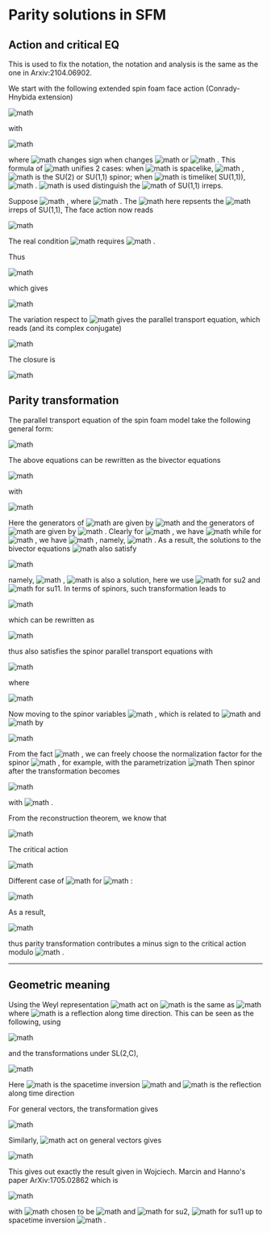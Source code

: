 # Parity solutions in SFM

## Action and critical EQ
This is used to fix the notation, the notation and analysis is the same as the one in Arxiv:2104.06902.

We start with the following extended spin foam face action (Conrady-Hnybida extension)


![math](https://render.githubusercontent.com/render/math?math=%7BF%7D_%7Bf%7D%5BX%5D%3D%5Csum_%7Bv%2C%20e%20%5Csubset%20%5Cpartial%20f%7D%20%7BF%7D_%7Bvef%7D%5BX%2C%5Ckappa_%7Bvef%7D%5D)


with


![math](https://render.githubusercontent.com/render/math?math=%7BF%7D_%7Bvef%7D%5BX%2C%20%5Ckappa_%7Bvef%7D%5D%20%3D%20%5Ckappa_%7Bvef%7D%20%20%5CBig%5B%20%281%2B%20%5Ckappa_%7Bvef%7D%20%5Cdet%28%5Ceta_e%29%20%29%5Cln%20%20%5Cleft%28m_%7Bef%7D%0A%20%7B%20%7Bn%7D%5E%7B%5Cdagger%7D%7D%7B%7D_%7Bef%7D%20%5Ceta_e%20%20%7BZ%7D_%7Bvef%7D%20%5Cright%29%0A%5C%5C%20%2B%20%28%5Ckappa_%7Bvef%7D%20%5Cdet%28%5Ceta_e%29%20-1%29%20%20%5Cln%20%5Cleft%28m_%7Bef%7D%0A%20%7BZ%7D%5E%7B%5Cdagger%7D_%7Bvef%7D%20%5Ceta_e%20%7B%20%7Bn%7D%7D%7B%7D_%7Bef%7D%20%5Cright%29%20-%20%28-i%20%5Cgamma%20%2B%20%5Ckappa_%7Bvef%7D%20%5Cdet%28%5Ceta_e%29%20%29%0A%5Cln%20%7B%5Cleft%28%20m_%7Bef%7D%20%7BZ%7D%5E%7B%5Cdagger%7D_%7Bvef%7D%20%5Ceta_%7Be%7D%20%20%7BZ%7D_%7Bvef%7D%20%5Cright%29%7D%20%5CBig%5D)


where  ![math](https://render.githubusercontent.com/render/math?math=%5Ckappa_%7Bvef%7D%20%3D%20%5Cpm%201)  changes sign when changes  ![math](https://render.githubusercontent.com/render/math?math=v)  or  ![math](https://render.githubusercontent.com/render/math?math=e) . This formula of  ![math](https://render.githubusercontent.com/render/math?math=%7BF%7D_%7Bvef%7D)  unifies 2 cases: when  ![math](https://render.githubusercontent.com/render/math?math=e)  is spacelike,  ![math](https://render.githubusercontent.com/render/math?math=%5Ceta_e%20%3D%20%5Cmathbb%7BI%7D_2%2C%20%5Cdet%28%5Ceta_e%29%3E0) ,  ![math](https://render.githubusercontent.com/render/math?math=%7Bn%7D)  is the SU(2) or SU(1,1) spinor; when  ![math](https://render.githubusercontent.com/render/math?math=e)  is timelike( SU(1,1)),  ![math](https://render.githubusercontent.com/render/math?math=%5Ceta_e%20%3D%20%5Csigma_3%2C%20%5Cdet%28%5Ceta_e%29%3C0) .  ![math](https://render.githubusercontent.com/render/math?math=m_%7Bef%7D%20%3D%20%5Cpm)  is used distinguish the  ![math](https://render.githubusercontent.com/render/math?math=D%5E%7B%5Cpm%7D)  of SU(1,1) irreps. 

Suppose  ![math](https://render.githubusercontent.com/render/math?math=Z%20%3D%20%5Czeta%20n%20%2B%20%5Calpha%20J%20n) , where  ![math](https://render.githubusercontent.com/render/math?math=%5Clangle%20n%2C%20J%20n%20%5Crangle%20%3D0%2C%5Clangle%20n%2C%20n%20%5Crangle%20%3D%20%5Cdet%28%5Ceta%29%20%5Clangle%20J%20n%2C%20J%20n%20%5Crangle%20%3D%20%5Cpm%201%20%3Dm) . The  ![math](https://render.githubusercontent.com/render/math?math=%5Cpm%201%3Dm)  here repsents the  ![math](https://render.githubusercontent.com/render/math?math=D%5E%7B%5Cpm%7D)  irreps of SU(1,1), The face action now reads


![math](https://render.githubusercontent.com/render/math?math=%7BF%7D_%7Bvef%7D%5BX%2C%20%5Ckappa_%7Bvef%7D%5D%20%3D%20%5Ckappa_%7Bvef%7D%20%20%5CBig%5B%20%5Cln%20%5Cfrac%7B%5Czeta_%7Bvef%7D%7D%7B%5Coverline%7B%5Czeta_%7Bvef%7D%7D%7D%2B%202%20%5Ckappa_%7Bvef%7D%20%5Cdet%28%5Ceta_e%29%20%5Cln%20%20%7C%5Czeta_%7Bvef%7D%7C%20%0A%20%5C%5C%20-%20%28-i%20%5Cgamma%20%2B%20%5Ckappa_%7Bvef%7D%20%5Cdet%28%5Ceta_e%29%20%29%0A%5Cln%20%28%7C%5Czeta_%7Bvef%7D%7C%5E2%20%5Cpm%20%7C%5Calpha_%7Bvef%7D%7C%29%20%5CBig%5D)


The real condition  ![math](https://render.githubusercontent.com/render/math?math=%5CRe%28F%29%20%3D%200)  requires  ![math](https://render.githubusercontent.com/render/math?math=%5Calpha_%7Bvef%7D%3D0) . 

Thus


![math](https://render.githubusercontent.com/render/math?math=Z_%7Bvef%7D%20%3D%20g_%7Bve%7D%5E%7B-1%7D%20z_%7Bvf%7D%20%3D%20%5Czeta_%7Bvef%7D%20n_%7Bef%7D%2C%20%5C%3B%5C%3B%20Z_%7Bve%27f%7D%20%3D%20g_%7Bve%27%7D%5E%7B-1%7D%20z_%7Bvf%7D%20%3D%20%5Czeta_%7Bve%27f%7D%20n_%7Be%27f%7D)


which gives


![math](https://render.githubusercontent.com/render/math?math=g_%7Bve%7D%20%7C%20n_%7Bef%7D%20%5Crangle%20%3D%20%5Cfrac%7B%5Czeta_%7Bve%27f%7D%7D%7B%5Czeta_%7Bvef%7D%7D%20g_%7Bve%27%7D%20%7C%20n_%7Be%27f%7D%20%5Crangle)


The variation respect to  ![math](https://render.githubusercontent.com/render/math?math=z%2C%20%5Cbar%7Bz%7D)  gives the parallel transport equation, which reads (and its complex conjugate)


![math](https://render.githubusercontent.com/render/math?math=m_%7Bef%7D%20%5Clangle%20n_%7Bef%7D%20%7C%20%5Ceta_%7Be%7D%20g_%7Bve%7D%5E%7B-1%7D%3D%20%5Cfrac%7B%5Czeta_%7Bvef%7D%7D%7B%5Czeta_%7Bve%27f%7D%7D%20%20m_%7Be%27f%7D%20%5Clangle%20n_%7Be%27f%7D%20%7C%20%5Ceta_%7Be%27%7D%20g_%7Bve%27%7D%5E%7B-1%7D%20%5Ctag%7B1%7D)


The closure is 


![math](https://render.githubusercontent.com/render/math?math=%5Csum_%7Bf%7D%20%5Ckappa_f%20j_f%20m_%7Bef%7D%20%5Clangle%20n_%7Bef%7D%2C%20%5Csigma_i%20n_%7Bef%7D%20%5Crangle%20%3D0)



## Parity transformation

The parallel transport equation of the spin foam model take the following general form:


![math](https://render.githubusercontent.com/render/math?math=g_%7Bve%7D%20%7C%20n_%7Bef%7D%20%5Crangle%20%3D%20%5Cfrac%7B%5Czeta_%7Bve%27f%7D%7D%7B%5Czeta_%7Bvef%7D%7D%20g_%7Bve%27%7D%20%7C%20n_%7Be%27f%7D%20%5Crangle%20%20%5C%5C%0A%20m_%7Bef%7D%20%5Clangle%20n_%7Bef%7D%20%7C%20%5Ceta_%7Be%7D%20g_%7Bve%7D%5E%7B-1%7D%3D%20%5Cfrac%7B%5Czeta_%7Bvef%7D%7D%7B%5Czeta_%7Bve%27f%7D%7D%20m_%7Be%27f%7D%20%5Clangle%20n_%7Be%27f%7D%20%7C%20%5Ceta_%7Be%27%7D%20g_%7Bve%27%7D%5E%7B-1%7D%20%5Ctag%7B1%7D)



The above equations can be rewritten as the bivector equations


![math](https://render.githubusercontent.com/render/math?math=g_%7Bve%7D%20B_%7Bef%7D%20g_%7Bve%7D%5E%7B-1%7D%20%3D%20g_%7Bve%27%7D%20B_%7Be%27f%7D%20g_%7Bve%27%7D%5E%7B-1%7D%20%5Ctag%7B2%7D)


with 


![math](https://render.githubusercontent.com/render/math?math=-i%20B_%7Bef%7D%20%3D%20m_%7Bef%7D%20%7C%20n_%7Bef%7D%20%5Crangle%20%5Clangle%20n_%7Bef%7D%20%7C%20%5Ceta_%7Be%7D%20-%20%5Cfrac%7B1%7D%7B2%7D%5Cmathbb%7BI%7D_2%20%5C%2C%20%5Cqquad%20B%20%5Cin%20%5Cmathfrak%7Bsu%7D%282%29%20%5C%3B%20%5Ctext%7Bor%7D%5C%3B%20%5Cmathfrak%7Bsu%7D%281%2C1%29)


Here the generators of  ![math](https://render.githubusercontent.com/render/math?math=%5Cmathfrak%7Bsu%7D%282%29)  are given by  ![math](https://render.githubusercontent.com/render/math?math=%5Cfrac%7Bi%7D%7B2%7D%20%5Csigma_i)  and the generators of  ![math](https://render.githubusercontent.com/render/math?math=%5Cmathfrak%7Bsu%7D%281%2C1%29)  are given by  ![math](https://render.githubusercontent.com/render/math?math=%5Cfrac%7B1%7D%7B2%7D%20%5C%7B%5Csigma_1%2C%5Csigma_2%2Ci%20%5Csigma_3%20%5C%7D) . Clearly for  ![math](https://render.githubusercontent.com/render/math?math=B_%7Bef%7D%20%5Cin%20%5Cmathfrak%7Bsu%7D%282%29) , we have  ![math](https://render.githubusercontent.com/render/math?math=B_%7Bef%7D%5E%7B%5Cdagger%7D%20%3D%20-%20B_%7Bef%7D)  while for  ![math](https://render.githubusercontent.com/render/math?math=B_%7Bef%7D%20%5Cin%20%5Cmathfrak%7Bsu%7D%281%2C1%29) , we have  ![math](https://render.githubusercontent.com/render/math?math=B_%7Bef%7D%5E%7B%5Cdagger%7D%20%3D%20-%20%5Csigma_3%20B_%7Bef%7D%20%5Csigma_3) , namely,  ![math](https://render.githubusercontent.com/render/math?math=B_%7Bef%7D%5E%7B%5Cdagger%7D%20%3D%20-%20%5Ceta_%7Be%7D%20B_%7Bef%7D%20%5Ceta_%7Be%7D) . As a result, the solutions to the bivector equations  ![math](https://render.githubusercontent.com/render/math?math=%282%29)  also satisfy


![math](https://render.githubusercontent.com/render/math?math=g_%7Bve%7D%5E%7B-1%20%5Cdagger%7D%20%5Ceta_%7Be%7D%20B_%7Bef%7D%20%5Ceta_%7Be%7D%20g_%7Bve%7D%5E%7B%5Cdagger%7D%20%3D%20g_%7Bve%7D%5E%7B-1%20%5Cdagger%7D%20%5Ceta_%7Be%27%7D%20B_%7Be%27f%7D%20%5Ceta_%7Be%27%7D%20g_%7Bve%27%7D%5E%7B%5Cdagger%7D)


namely,  ![math](https://render.githubusercontent.com/render/math?math=g_%7Bve%7D%5E%7B-1%20%5Cdagger%7D%20R_%7Be%7D%20%5Cin%20%5Ctext%7BSL%7D%282%2C%20%5Cmathbb%7BC%7D%29) ,  ![math](https://render.githubusercontent.com/render/math?math=R_%7Be%7D%20%3D%20i%5E%7Bs_%7Be%7D%7D%20%5Ceta_%7Be%7D)  is also a solution, here we use  ![math](https://render.githubusercontent.com/render/math?math=s_e%20%3D%200)  for su2 and  ![math](https://render.githubusercontent.com/render/math?math=s_e%3D1)  for su11. In terms of spinors, such transformation leads to


![math](https://render.githubusercontent.com/render/math?math=m_%7Bef%7D%20%5Clangle%20n_%7Bef%7D%20%7C%20%28%28-i%29%5E%7Bs_%7Be%7D%7D%20%5Ceta_%7Be%7D%5E2%29%20g_%7Bve%7D%5E%7B%5Cdagger%7D%20%3D%20%20%5Cfrac%7B%5Czeta_%7Bvef%7D%7D%7B%5Czeta_%7Bve%27f%7D%7D%20m_%7Be%27f%7D%20%5Clangle%20%7Bn_%7Be%27f%7D%7D%20%7C%20%28%28-i%29%5E%7Bs_%7Be%27%7D%7D%20%5Ceta_%7Be%27%7D%5E2%29%20g_%7Bve%27%7D%5E%7B%5Cdagger%7D%20%5C%5C%0A%20g_%7Bve%7D%5E%7B-1%20%5Cdagger%7D%20i%5E%7Bs_%7Be%7D%7D%20%5Ceta_%7Be%7D%20%7C%20n_%7Bef%7D%20%5Crangle%20%3D%20%5Cfrac%7B%5Czeta_%7Bve%27f%7D%7D%7B%5Czeta_%7Bvef%7D%7D%20%20%20g_%7Bve%27%7D%5E%7B-1%20%5Cdagger%7D%20i%5E%7Bs_%7Be%27%7D%7D%20%5Ceta_%7Be%27%7D%20%7C%20n_%7Be%27f%7D%20%5Crangle%20%5C%5C)


which can be rewritten as


![math](https://render.githubusercontent.com/render/math?math=g_%7Bve%7D%20%7C%20n_%7Bef%7D%20%5Crangle%20%3Dm_%7Bef%7Dm_%7Be%27f%7D%20%5Cfrac%7Bi%5E%7Bs_%7Be%27%7D%7D%20%5Coverline%7B%5Czeta_%7Bvef%7D%7D%7D%7Bi%5E%7Bs_%7Be%7D%7D%20%5Coverline%7B%5Czeta_%7Bve%27f%7D%7D%7D%20g_%7Bve%27%7D%20%7C%20n_%7Be%27f%7D%20%5Crangle%20%5C%5C%0Am_%7Bef%7D%20%5Clangle%20n_%7Bef%7D%20%7C%20%5Ceta_%7Be%7D%20g_%7Bve%7D%5E%7B-1%7D%3D%20m_%7Bef%7Dm_%7Be%27f%7D%20%5Cfrac%7Bi%5E%7Bs_%7Be%7D%7D%20%5Coverline%7B%5Czeta_%7Bve%27f%7D%7D%7D%7Bi%5E%7Bs_%7Be%27%7D%7D%20%5Coverline%7B%5Czeta_%7Bvef%7D%7D%7D%20%20%20m_%7Be%27f%7D%20%5Clangle%20n_%7Be%27f%7D%20%7C%20%5Ceta_%7Be%27%7D%20g_%7Bve%27%7D%5E%7B-1%7D%20%5C%5C)


thus also satisfies the spinor parallel transport equations with 


![math](https://render.githubusercontent.com/render/math?math=%5Cln%20%5Ctheta_%7Beve%27%7D%20%5Cto%20-%5Coverline%7B%5Cln%20%5Ctheta_%7Beve%27%7D%7D%20%2B%20i%20%28s_%7Be%27%7D%20-%20s_%7Be%7D%29%20%5Cfrac%7B%5Cpi%7D%7B2%7D%20%2B%20i%20%282-m_%7Bef%7D-m_%7Be%27f%7D%29%20%5Cfrac%7B%5Cpi%7D%7B2%7D%20%5Cmod%202%20i%20%5Cpi)


where 


![math](https://render.githubusercontent.com/render/math?math=%5Ctheta_%7Beve%27%7D%20%3A%20%3D%5Cleft%28%20%5Cfrac%7B%5Czeta_%7Bvef%7D%7D%7B%5Czeta_%7Bve%27f%7D%7D%20%5Cright%29)



Now moving to the spinor variables  ![math](https://render.githubusercontent.com/render/math?math=z) , which is related to  ![math](https://render.githubusercontent.com/render/math?math=%5Czeta)  and  ![math](https://render.githubusercontent.com/render/math?math=g)  by


![math](https://render.githubusercontent.com/render/math?math=g%5E%7B-1%7D_%7Bve%7D%20z_%7Bvf%7D%20%3D%20%5Czeta_%7Bvef%7D%20n_%7Bef%7D%20%5C%2C%2C%20%5Cqquad%20g%5E%7B-1%7D_%7Bve%27%7D%20z_%7Bvf%7D%20%3D%20%5Czeta_%7Bve%27f%7D%20n_%7Be%27f%7D)


From the fact  ![math](https://render.githubusercontent.com/render/math?math=z%20%5Cin%20%5Cmathbb%7BCP%7D_1) , we can freely choose the normalization factor for the spinor  ![math](https://render.githubusercontent.com/render/math?math=z) , for example, with the parametrization  ![math](https://render.githubusercontent.com/render/math?math=%5Cmathbf%7Bz%7D%20%3D%5Cleft%28%20%5Cbegin%7Barray%7D%7Bl%7D%201%20%5C%5C%20z%20%5Cend%7Barray%7D%20%5Cright%29) 
Then spinor after the transformation becomes


![math](https://render.githubusercontent.com/render/math?math=z_%7Bvf%7D%20%3D%20%5Cfrac%7Bg%5E%7B-1%20%5Cdagger%7D%20R_%7Be%7D%20n_%7Bef%7D%7D%7B%5Clangle%20n_%2B%20%7C%20g%5E%7B-1%20%5Cdagger%7D%20R_%7Be%7D%20n_%7Bef%7D%20%5Crangle%7D)


with  ![math](https://render.githubusercontent.com/render/math?math=n_%7B%2B%7D%20%3D%20%281%2C0%29%5E%7BT%7D) .

From the reconstruction theorem, we know that


![math](https://render.githubusercontent.com/render/math?math=%5Cln%20%5Ctheta_%7Beve%27%7D%20%20%3D%20%5Cfrac%7B%5CTheta_%7Beve%27%7D%2B%20i%20n%20%5Cpi%20%7D%7B2%7D%20%2B%20bdy%20%5C%2Cphase%20%2C%20%5Cqquad%20%20n%20%5Cin%20%5Cmathbb%7BN%7D)



The critical action


![math](https://render.githubusercontent.com/render/math?math=S_c%20%3D%202%20i%20%5Cgamma%20%5Cln%20%5Cleft%7C%20%5Ctheta_%7Beve%27%7D%20%5Cright%7C%20%2B%20%28s_e%20%2B%201%20%29%20%5Cln%20%5Czeta_%7Bvef%7D%20%2B%20%28s_e%20-%201%20%29%20%5Cln%20%5Coverline%7B%5Czeta_%7Bvef%7D%20%7D%20-%202%20s_e%20%5Cln%20%5Cleft%7C%20%5Czeta_%7Bvef%7D%20%5Cright%7C%20%5C%5C%20-%20%28%28-s_%7Be%27%7D%20%2B%201%20%29%20%5Cln%20%5Czeta_%7Bve%27f%7D%20%2B%20%28-s_%7Be%27%7D%20-%201%20%29%20%5Cln%20%5Coverline%7B%5Czeta_%7Bve%27f%7D%20%7D%20%2B%202%20s_%7Be%27%7D%20%5Cln%20%5Cleft%7C%20%5Czeta_%7Bve%27f%7D%20%5Cright%7C%29)




Different case of  ![math](https://render.githubusercontent.com/render/math?math=%28s_e%2C%20s_%7Be%27%7D%29)  for  ![math](https://render.githubusercontent.com/render/math?math=S_c%20-%202%20i%20%5Cgamma%20%5Cln%20%5Cleft%7C%20%5Ctheta_%7Beve%27%7D%20%5Cright%7C) :


![math](https://render.githubusercontent.com/render/math?math=%281%2C1%29%3A%20%5C%3B2%20%5Cln%20%5Czeta_%7Bvef%7D%20-%202%20%5Cln%20%5Cleft%7C%20%5Czeta_%7Bvef%7D%20%5Cright%7C%20-%20%28%20-2%20%5Cln%20%5Coverline%7B%5Czeta_%7Bve%27f%7D%20%7D%20%2B%202%20%20%5Cln%20%5Cleft%7C%20%5Czeta_%7Bve%27f%7D%20%5Cright%7C%29%20%3D%202%20i%20%5Carg%28%5Ctheta_%7Beve%27%7D%29%5C%5C%0A%281%2C-1%29%3A%20%5C%3B2%20%5Cln%20%5Czeta_%7Bvef%7D%20-%202%20%5Cln%20%5Cleft%7C%20%5Czeta_%7Bvef%7D%20%5Cright%7C%20-%20%282%20%5Cln%20%5Czeta_%7Bve%27f%7D%20%20-%202%20%20%5Cln%20%5Cleft%7C%20%5Czeta_%7Bve%27f%7D%20%5Cright%7C%29%20%3D%202%20i%20%5Carg%28%5Ctheta_%7Beve%27%7D%29%5C%5C%0A%28-1%2C1%29%3A%20%5C%3B%20-2%20%5Cln%20%5Coverline%7B%5Czeta_%7Bvef%7D%20%7D%20%2B%202%20%5Cln%20%5Cleft%7C%20%5Czeta_%7Bvef%7D%20%5Cright%7C%20-%20%28%20-2%20%5Cln%20%5Coverline%7B%5Czeta_%7Bve%27f%7D%20%7D%20%2B%202%20%5Cln%20%5Cleft%7C%20%5Czeta_%7Bve%27f%7D%20%5Cright%7C%29%3D%202%20i%20%5Carg%28%5Ctheta_%7Beve%27%7D%29%20%5C%5C%0A%28-1%2C-1%29%3A%20%5C%3B%20-2%20%5Cln%20%5Coverline%7B%5Czeta_%7Bvef%7D%20%7D%20%2B%202%20%5Cln%20%5Cleft%7C%20%5Czeta_%7Bvef%7D%20%5Cright%7C%20%20-%20%282%20%5Cln%20%5Czeta_%7Bve%27f%7D%20%20-%202%20%20%5Cln%20%5Cleft%7C%20%5Czeta_%7Bve%27f%7D%20%5Cright%7C%29%20%3D%202%20i%20%5Carg%28%5Ctheta_%7Beve%27%7D%29)


As a result,


![math](https://render.githubusercontent.com/render/math?math=S_c%20%3D%202%20i%20%5Cgamma%20%5Cln%20%5Cleft%7C%20%5Ctheta_%7Beve%27%7D%20%5Cright%7C%20%2B%202%20i%20%5Carg%28%5Ctheta_%7Beve%27%7D%29)


thus parity transformation contributes a minus sign to the critical action modulo  ![math](https://render.githubusercontent.com/render/math?math=i%20%5Cpi%20j) .

--------

## Geometric meaning
Using the Weyl representation
 ![math](https://render.githubusercontent.com/render/math?math=g%5E%7B-1%5Cdagger%7D)  act on  ![math](https://render.githubusercontent.com/render/math?math=%281%2C0%2C0%2C0%29)  is the same as 
 ![math](https://render.githubusercontent.com/render/math?math=I_0%20g)  where  ![math](https://render.githubusercontent.com/render/math?math=I_0)  is a reflection along time direction. 
This can be seen as the following, using 


![math](https://render.githubusercontent.com/render/math?math=%5Cbar%7BX%7D%20%3D%20t%20%5Cmathbb%7BI%7D_2%20%2B%20%5Cvec%7Bx%7D%20%5Csigma_3%2C%20%5Cqquad%20%7BX%7D%20%3D%20t%20%5Cmathbb%7BI%7D_2%20-%20%5Cvec%7Bx%7D%20%5Csigma_3%2C%20%5Cqquad%20%5Cbar%7BX%7D%20%3DI%20I_0%20X)


and the transformations under SL(2,C),


![math](https://render.githubusercontent.com/render/math?math=%5Cbar%7BX%7D%20%5Cto%20g%20%5Cbar%7BX%7D%20g%5E%7B%5Cdagger%7D%2C%20%5Cqquad%20X%20%5Cto%20g%5E%7B-1%20%5Cdagger%7D%20%5Cbar%7BX%7D%20g%5E%7B-1%7D)


Here  ![math](https://render.githubusercontent.com/render/math?math=I)  is the spacetime inversion  ![math](https://render.githubusercontent.com/render/math?math=I%20v%20%3D-v)  and  ![math](https://render.githubusercontent.com/render/math?math=I_0)  is the reflection along time direction

For general vectors, the transformation gives


![math](https://render.githubusercontent.com/render/math?math=%5Cbar%7BX%7D%3Dg%20%28%20t%20%5Cmathbb%7BI%7D_2%20%2B%20%5Cvec%7Bx%7D%20%5Csigma_3%29%20g%5E%7B%5Cdagger%7D%20%5Cto%20g%5E%7B-1%20%5Cdagger%7D%20%28%20t%20%5Cmathbb%7BI%7D_2%20%2B%20%5Cvec%7Bx%7D%20%5Csigma_3%29%20g%5E%7B-1%7D%20%3D%20g%5E%7B-1%20%5Cdagger%7D%20X%28t%2C-%5Cvec%7Bx%7D%29%20g%5E%7B-1%7D%20%3DI%20I_0%20%28g%20%5Cbar%7BX%7D%28t%2C-%5Cvec%7Bx%7D%29%20g%5E%7B%5Cdagger%7D%29%20%3D%20I_0%20g%20I_0%20%5Cbar%7BX%7D)




Similarly,  ![math](https://render.githubusercontent.com/render/math?math=g%20%5Cto%20g%5E%7B-1%5Cdagger%7D%20i%20%5Csigma_3)  act on general vectors gives


![math](https://render.githubusercontent.com/render/math?math=%5Cbar%7BX%7D%20%3D%20%20g%20%20%28%20t%20%5Cmathbb%7BI%7D_2%20%2B%20%5Cvec%7Bx%7D%20%5Csigma_3%29%20g%5E%7B%5Cdagger%7D%20%5Cto%20g%5E%7B-1%5Cdagger%7D%20i%20%5Csigma_3%20%20%28%20t%20%5Cmathbb%7BI%7D_2%20%2B%20%5Cvec%7Bx%7D%20%5Csigma_3%29%20%28g%5E%7B-1%5Cdagger%7D%20i%20%5Csigma_3%29%5E%7B%5Cdagger%7D%5C%5C%0A%20%3D%20%20g%5E%7B-1%5Cdagger%7D%20%28%20t%20%5Cmathbb%7BI%7D_2%20-%20%7Bx%7D_1%20%5Csigma_1%20-%20x_2%20%5Csigma_2%20%2B%20x_3%20%5Csigma_3%29%20%20%28g%5E%7B-1%5Cdagger%7D%29%5E%7B%5Cdagger%7D%20%3D%20g%5E%7B-1%5Cdagger%7DX%28t%2Cx_1%2Cx_2%2C-x_3%29%20g%5E%7B-1%7D%5C%5C%0A%3D%20I%20I_0%20%28g%20%5Cbar%7BX%7D%28t%2Cx_1%2Cx_2%2C-x_3%29%20g%5E%7B%5Cdagger%7D%29%20%3D%20I_0%20g%20I_3%20%5Cbar%7BX%7D)


This gives out exactly the result given in Wojciech. Marcin and Hanno's paper ArXiv:1705.02862
which is 


![math](https://render.githubusercontent.com/render/math?math=G_i%20%5Cto%20I_%7Be_%5Calpha%7D%20G_i%20I_%7Bu_i%7D)


with  ![math](https://render.githubusercontent.com/render/math?math=e_%7B%5Calpha%7D)  chosen to be  ![math](https://render.githubusercontent.com/render/math?math=e_0)  and  ![math](https://render.githubusercontent.com/render/math?math=u_i%3De_0)  for su2,  ![math](https://render.githubusercontent.com/render/math?math=u_i%20%3D%20e_3)  for su11 up to spacetime inversion  ![math](https://render.githubusercontent.com/render/math?math=I%20v%20%3D-v) .